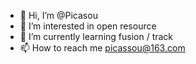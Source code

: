 - 👋 Hi, I’m @Picasou
- 👀 I’m interested in open resource 
- 🌱 I’m currently learning fusion / track
- 📫 How to reach me picassou@163.com

<!---
Picasou/Picasou is a ✨ special ✨ repository because its `README.md` (this file) appears on your GitHub profile.
You can click the Preview link to take a look at your changes.
--->
